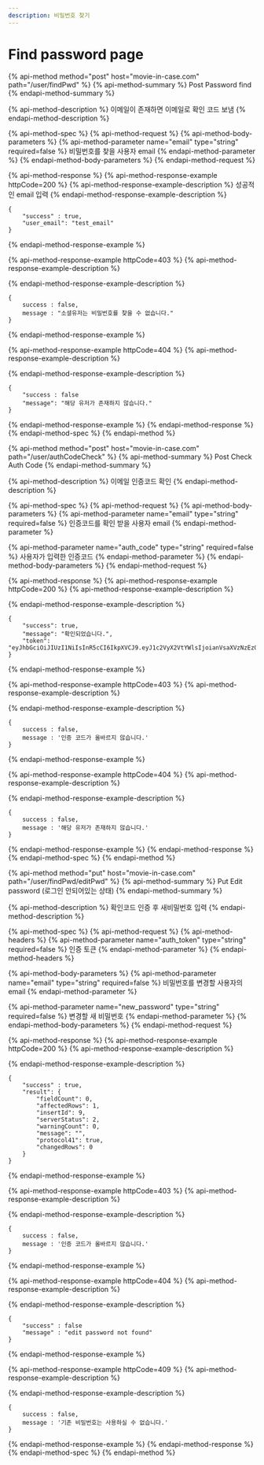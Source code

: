 ```yaml
---
description: 비밀번호 찾기
---
```


# Find password page

{% api-method method="post" host="movie-in-case.com" path="/user/findPwd" %}
{% api-method-summary %}
Post Password find
{% endapi-method-summary %}

{% api-method-description %}
이메일이 존재하면 이메일로 확인 코드 보냄
{% endapi-method-description %}

{% api-method-spec %}
{% api-method-request %}
{% api-method-body-parameters %}
{% api-method-parameter name="email" type="string" required=false %}
비밀번호를 찾을 사용자 email
{% endapi-method-parameter %}
{% endapi-method-body-parameters %}
{% endapi-method-request %}

{% api-method-response %}
{% api-method-response-example httpCode=200 %}
{% api-method-response-example-description %}
성공적인 email 입력
{% endapi-method-response-example-description %}

```
{    
    "success" : true,   
    "user_email": "test_email"    
}
```
{% endapi-method-response-example %}

{% api-method-response-example httpCode=403 %}
{% api-method-response-example-description %}

{% endapi-method-response-example-description %}

```
{
    success : false,
    message : "소셜유저는 비밀번호를 찾을 수 없습니다."
}
```
{% endapi-method-response-example %}

{% api-method-response-example httpCode=404 %}
{% api-method-response-example-description %}

{% endapi-method-response-example-description %}

```
{    
    "success : false
    "message": "해당 유저가 존재하지 않습니다."    
}
```
{% endapi-method-response-example %}
{% endapi-method-response %}
{% endapi-method-spec %}
{% endapi-method %}

{% api-method method="post" host="movie-in-case.com" path="/user/authCodeCheck" %}
{% api-method-summary %}
Post Check Auth Code
{% endapi-method-summary %}

{% api-method-description %}
이메일 인증코드 확인
{% endapi-method-description %}

{% api-method-spec %}
{% api-method-request %}
{% api-method-body-parameters %}
{% api-method-parameter name="email" type="string" required=false %}
인증코드를 확인 받을 사용자 email
{% endapi-method-parameter %}

{% api-method-parameter name="auth\_code" type="string" required=false %}
사용자가 입력한 인증코드
{% endapi-method-parameter %}
{% endapi-method-body-parameters %}
{% endapi-method-request %}

{% api-method-response %}
{% api-method-response-example httpCode=200 %}
{% api-method-response-example-description %}

{% endapi-method-response-example-description %}

```
{
    "success": true,
    "message": "확인되었습니다.",
    "token": "eyJhbGciOiJIUzI1NiIsInR5cCI6IkpXVCJ9.eyJ1c2VyX2VtYWlsIjoianVsaXVzNzEzQG5hdmVyLmNvbSIsImlhdCI6MTYyMzA0ODk3MCwiZXhwIjoxNjIzMDQ5MDMwfQ.8lPdJNOWBF1mN51bky9ym7GWziK6QyNGza_kCinK3Y0"
}
```
{% endapi-method-response-example %}

{% api-method-response-example httpCode=403 %}
{% api-method-response-example-description %}

{% endapi-method-response-example-description %}

```
{
    success : false,
    message : '인증 코드가 올바르지 않습니다.'
}
```
{% endapi-method-response-example %}

{% api-method-response-example httpCode=404 %}
{% api-method-response-example-description %}

{% endapi-method-response-example-description %}

```
{
    success : false,
    message : '해당 유저가 존재하지 않습니다.'
}
```
{% endapi-method-response-example %}
{% endapi-method-response %}
{% endapi-method-spec %}
{% endapi-method %}

{% api-method method="put" host="movie-in-case.com" path="/user/findPwd/editPwd" %}
{% api-method-summary %}
Put Edit password \(로그인 안되어있는 상태\)
{% endapi-method-summary %}

{% api-method-description %}
확인코드 인증 후 새비밀번호 입력
{% endapi-method-description %}

{% api-method-spec %}
{% api-method-request %}
{% api-method-headers %}
{% api-method-parameter name="auth\_token" type="string" required=false %}
인증 토큰
{% endapi-method-parameter %}
{% endapi-method-headers %}

{% api-method-body-parameters %}
{% api-method-parameter name="email" type="string" required=false %}
비밀번호를 변경할 사용자의 email
{% endapi-method-parameter %}

{% api-method-parameter name="new\_password" type="string" required=false %}
변경할 새 비밀번호
{% endapi-method-parameter %}
{% endapi-method-body-parameters %}
{% endapi-method-request %}

{% api-method-response %}
{% api-method-response-example httpCode=200 %}
{% api-method-response-example-description %}

{% endapi-method-response-example-description %}

```
{    
    "success" : true,
    "result": {
        "fieldCount": 0,
        "affectedRows": 1,
        "insertId": 9,
        "serverStatus": 2,
        "warningCount": 0,
        "message": "",
        "protocol41": true,
        "changedRows": 0
    }  
}
```
{% endapi-method-response-example %}

{% api-method-response-example httpCode=403 %}
{% api-method-response-example-description %}

{% endapi-method-response-example-description %}

```
{
    success : false,
    message : '인증 코드가 올바르지 않습니다.'
}
```
{% endapi-method-response-example %}

{% api-method-response-example httpCode=404 %}
{% api-method-response-example-description %}

{% endapi-method-response-example-description %}

```
{    
    "success" : false
    "message" : "edit password not found"    
}
```
{% endapi-method-response-example %}

{% api-method-response-example httpCode=409 %}
{% api-method-response-example-description %}

{% endapi-method-response-example-description %}

```
{
    success : false,
    message : '기존 비밀번호는 사용하실 수 없습니다.'
}
```
{% endapi-method-response-example %}
{% endapi-method-response %}
{% endapi-method-spec %}
{% endapi-method %}



